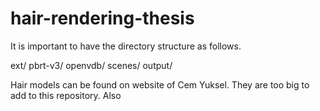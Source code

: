 # hair-rendering-thesis

It is important to have the directory structure as follows.

ext/
    pbrt-v3/
    openvdb/
scenes/
output/

Hair models can be found on website of Cem Yuksel. They are too big to add to this repository.
Also
